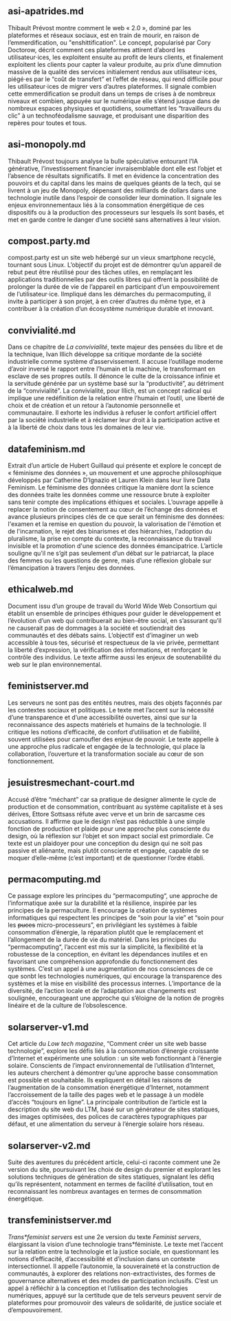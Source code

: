 
## asi-apatrides.md 
Thibault Prévost montre comment le web « 2.0 », dominé par les plateformes et réseaux sociaux, est en train de mourir, en raison de l’emmerdification, ou "enshittification". Le concept, popularisé par Cory Doctorow, décrit comment ces plateformes attirent d’abord les utilisateur⋅ices, les exploitent ensuite au profit de leurs clients, et finalement exploitent les clients pour capter la valeur produite, au prix d’une dimnution massive de la qualité des services initialement rendus aux utilisateur⋅ices, piégé⋅es par le “coût de transfert” et l’effet de réseau, qui rend difficile pour les utilisateur⋅ices de migrer vers d’autres plateformes. Il signale combien cette emmerdification se produit dans un temps de crises à de nombreux niveaux et combien, appuyée sur le numérique elle s’étend jusque dans de nombreux espaces physiques et quotidiens, soumettant les “travailleurs du clic” à un technoféodalisme sauvage, et produisant une disparition des repères pour toutes et tous.

## asi-monopoly.md 
Thibault Prévost toujours analyse la bulle spéculative entourant l’IA générative, l’investissement financier invraisemblable dont elle est l’objet et l’absence de résultats significatifs. Il met en évidence la concentration des pouvoirs et du capital dans les mains de quelques géants de la tech, qui se livrent à un jeu de Monopoly, dépensant des milliards de dollars dans une technologie inutile dans l’espoir de consolider leur domination. Il signale les enjeux environnementaux liés à la consommation énergétique de ces dispositifs ou à la production des processeurs sur lesquels ils sont basés, et met en garde contre le danger d’une société sans alternatives à leur vision. 

## compost.party.md 
compost.party est un site web hébergé sur un vieux smartphone recyclé, tournant sous Linux. L’objectif du projet est de démontrer qu’un appareil de rebut peut être réutilisé pour des tâches utiles, en remplaçant les applications traditionnelles par des outils libres qui offrent la possibilité de prolonger la durée de vie de l’appareil en participant d’un empouvoirement de l’utilisateur⋅ice. Ilmpliqué dans les démarches du permacomputing, il invite à participer à son projet, à en créer d’autres du même type, et à contribuer à la création d’un écosystème numérique durable et innovant.

## convivialité.md 

Dans ce chapitre de _La convivialité_, texte majeur des pensées du libre et de la technique, Ivan Illich développe sa critique mordante de la société industrielle comme système d’asservissement. Il accuse l’outillage moderne d’avoir inversé le rapport entre l’humain et la machine, le transformant en esclave de ses propres outils. Il dénonce le culte de la croissance infinie et la servitude générée par un système basé sur la “productivité”, au détriment de la “convivialité”. La convivialité, pour Illich, est un concept radical qui implique une redéfinition de la relation entre l’humain et l’outil, une liberté de choix et de création et un retour à l’autonomie personnelle et communautaire. Il exhorte les individus à refuser le confort artificiel offert par la société industrielle et à réclamer leur droit à la participation active et à la liberté de choix dans tous les domaines de leur vie. 

## datafeminism.md 
Extrait d’un article de Hubert Guillaud qui présente et explore le concept de « féminisme des données », un mouvement et une approche philosophique développés par Catherine D’Ignazio et Lauren Klein dans leur livre Data Feminism. Le féminisme des données critique la manière dont la science des données traite les données comme une ressource brute à exploiter sans tenir compte des implications éthiques et sociales. L’ouvrage appelle à replacer la notion de consentement au cœur de l’échange des données et avance plusieurs principes clés de ce que serait un féminisme des données: l'examen et la remise en question du pouvoir, la valorisation de l'émotion et de l'incarnation, le rejet des binarismes et des hiérarchies, l'adoption du pluralisme, la prise en compte du contexte, la reconnaissance du travail invisible et la promotion d'une science des données émancipatrice. L’article souligne qu’il ne s’git pas seulement d’un débat sur le patriarcat, la place des femmes ou les questions de genre, mais d’une réflexion globale sur l’émancipation à travers l’enjeu des données.

## ethicalweb.md 
Document issu d’un groupe de travail du World Wide Web Consortium qui établit un ensemble de principes éthiques pour guider le développement et l’évolution d’un web qui contribuerait au bien-être social, en s’assurant qu’il ne causerait pas de dommages à la société et soutiendrait des communautés et des débats sains. L’objectif est d’imaginer un web accessible à tous⋅tes, sécurisé et respectueux de la vie privée, permettant la liberté d’expression, la vérification des informations, et renforçant le contrôle des individus. Le texte affirme aussi les enjeux de soutenabilité du web sur le plan environnemental.

## feministserver.md 
Les serveurs ne sont pas des entités neutres, mais des objets façonnés par les contextes sociaux et politiques. Le texte met l’accent sur la nécessité d’une transparence et d’une accessibilité ouvertes, ainsi que sur la reconnaissance des aspects matériels et humains de la technologie. Il critique les notions d’efficacité, de confort d’utilisation et de fiabilité, souvent utilisées pour camoufler des enjeux de pouvoir. Le texte appelle à une approche plus radicale et engagée de la technologie, qui place la collaboration, l’ouverture et la transformation sociale au cœur de son fonctionnement.

## jesuistresmechant-court.md 
Accusé d’être “méchant” car sa pratique de designer alimente le cycle de production et de consommation, contribuant au système capitaliste et à ses dérives, Ettore Sottsass réfute avec verve et un brin de sarcasme ces accusations. Il affirme que le design n’est pas réductible à une simple fonction de production et plaide pour une approche plus consciente du design, où la réflexion sur l’objet et son impact social est primordiale. Ce texte est un plaidoyer pour une conception du design qui ne soit pas passive et aliénante, mais plutôt consciente et engagée, capable de se moquer d’elle-même (c’est important) et de questionner l’ordre établi.

## permacomputing.md 
Ce passage explore les principes du “permacomputing“, une approche de l’informatique axée sur la durabilité et la résilience, inspirée par les principes de la permaculture. Il encourage la création de systèmes informatiques qui respectent les principes de “soin pour la vie” et “soin pour les ~~puces~~ micro-processeurs”, en privilégiant les systèmes à faible consommation d’énergie, la réparation plutôt que le remplacement et l’allongement de la durée de vie du matériel. Dans les principes du “permacomputing“, l’accent est mis sur la simplicité, la flexibilité et la robustesse de la conception, en évitant les dépendances inutiles et en favorisant une compréhension approfondie du fonctionnement des systèmes. C’est un appel à une augmentation de nos consciences de ce que sonbt les technologies numériques, qui encourage la transparence des systèmes et la mise en visibilité des processus internes. L’importance de la diversité, de l’action locale et de l’adaptation aux changements est soulignée, encourageant une approche qui s’éloigne de la notion de progrès linéaire et de la culture de l’obsolescence.

## solarserver-v1.md 
Cet article du _Low tech magazine_, “Comment créer un site web basse technologie”, explore les défis liés à la consommation d’énergie croissante d’Internet et expérimente une solution : un site web fonctionnant à l’énergie solaire. Conscients de l’impact environnemental de l’utilisation d’Internet, les auteurs cherchent à démontrer qu’une approche basse consommation est possible et souhaitable. Ils expliquent en détail les raisons de l’augmentation de la consommation énergétique d’Internet, notamment l’accroissement de la taille des pages web et le passage à un modèle d’accès “toujours en ligne”. La principale contribution de l’article est la description du site web du LTM, basé sur un générateur de sites statiques, des images optimisées, des polices de caractères typographiques par défaut, et une alimentation du serveur à l’énergie solaire hors réseau.

## solarserver-v2.md 
Suite des aventures du précédent article, celui-ci raconte comment une 2e version du site, poursuivant les choix de design du premier et explorant les solutions techniques de génération de sites statiques, signalant les défiq qu’ils représentent, notamment en termes de facilité d’utilisation, tout en reconnaissant les nombreux avantages en termes de consommation énergétique.

## transfeministserver.md
_Trans*feminist servers_ est une 2e version du texte _Feminist servers_, élargissant la vision d’une technologie trans*féministe. Le texte met l’accent sur la relation entre la technologie et la justice sociale, en questionnant les notions d’efficacité, d’accessibilité et d’inclusion dans un contexte intersectionnel. Il appelle l’autonomie, la souveraineté et la construction de communautés, à explorer des relations non-extractivistes, des formes de gouvernance alternatives et des modes de participation inclusifs. C’est un appel à réfléchir à la conception et l’utilisation des technologies numériques, appuyé sur la certitude que de tels serveurs peuvent servir de plateformes pour promouvoir des valeurs de solidarité, de justice sociale et d’empouvoirement.
